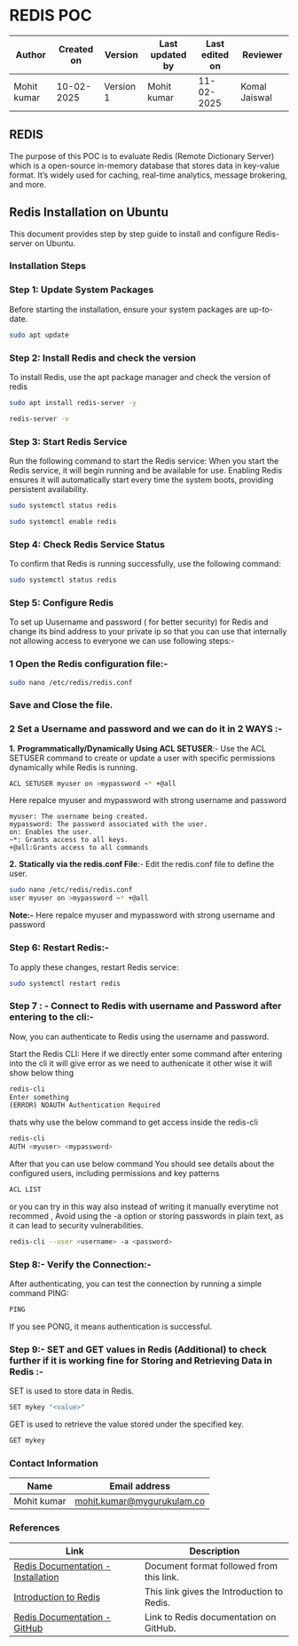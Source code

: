 
# **REDIS POC**

| **Author**            | **Created on** | **Version** | **Last updated by**       | **Last edited on** | **Reviewer**      |
|-----------------------|----------------|-------------|----------------------------|---------------------|-------------------|
| Mohit kumar     | 10-02-2025       | Version 1 | Mohit kumar       | 11-02-2025       | Komal Jaiswal  |

## **REDIS**

The purpose of this POC is to evaluate Redis (Remote Dictionary Server) which is a  open-source in-memory database that stores data in key-value format. It’s widely used for caching, real-time analytics, message brokering, and more.


## **Redis Installation on Ubuntu**

This document provides step by step guide to install and configure Redis-server on Ubuntu.


### **Installation Steps**

### **Step 1: Update System Packages**

Before starting the installation, ensure your system packages are up-to-date.

``` bash
sudo apt update
```
### **Step 2: Install Redis and check the version**

To install Redis, use the apt package manager and check the version of redis

``` bash
sudo apt install redis-server -y

redis-server -v
```

### **Step 3: Start Redis Service**
Run the following command to start the Redis service: When you start the Redis service, it will begin running and be available for use. Enabling Redis ensures it will automatically start every time the system boots, providing persistent availability.

``` bash
sudo systemctl status redis

sudo systemctl enable redis
```

### **Step 4: Check Redis Service Status**
To confirm that Redis is running successfully, use the following command:

``` bash
sudo systemctl status redis
```


### **Step 5: Configure Redis**
To set up Uusername and password ( for better security) for Redis and change its bind address to your private ip so that you can use that internally not allowing access to everyone we can use following steps:-
  
  ### 1 **Open the Redis configuration file:-**

``` bash
sudo nano /etc/redis/redis.conf
```
### **Save and Close the file.**

 ### 2 **Set a Username and password and we can do it in 2 WAYS :-** 

 **1.** **Programmatically/Dynamically Using ACL SETUSER**:- Use the ACL SETUSER command to create or update a user with specific permissions dynamically while Redis is running.

``` bash
ACL SETUSER myuser on >mypassword ~* +@all
```
Here repalce myuser and mypassword with strong username and password
```
myuser: The username being created.
mypassword: The password associated with the user.
on: Enables the user.
~*: Grants access to all keys.
+@all:Grants access to all commands

```
 **2.**  **Statically via the redis.conf File**:- Edit the redis.conf file to define the user.

``` bash
sudo nano /etc/redis/redis.conf
user myuser on >mypassword ~* +@all
```
**Note:-** Here repalce myuser and mypassword with strong username and password

### **Step 6: Restart Redis:-**
To apply these changes, restart Redis service:

``` bash
sudo systemctl restart redis
```

###  **Step 7 : - Connect to Redis with username and Password after entering to the  cli:-** 

Now, you can authenticate to Redis using the username and  password.

Start the Redis CLI: Here if we directly enter some command after entering  into the cli it will give error as we need to authenicate it other wise it will show below thing

``` bash
redis-cli
Enter something 
(ERROR) NOAUTH Authentication Required
```

thats why use the below command to get access inside the redis-cli


``` bash
redis-cli
AUTH <myuser> <mypassword>
```
After that you can use below command You should see details about the configured users, including permissions and key patterns
``` bash
ACL LIST
```

or you can try in this way also instead of writing it manually everytime not recommed , Avoid using the -a option or storing passwords in plain text, as it can lead to security vulnerabilities.

``` bash
redis-cli --user <username> -a <password>
```


### **Step 8:- Verify the Connection:-** 
After authenticating, you can test the connection by running a simple command PING:

``` bash
PING
```
If you see PONG, it means authentication is successful.



### **Step 9:- SET and GET values in Redis (Additional) to check further if it is working fine for Storing and Retrieving Data in Redis :-**
SET is used to store data in Redis.

``` bash
SET mykey "<value>"
```
GET is used to retrieve the value stored under the specified key.
``` bash
GET mykey
```

### Contact Information

| **Name** | **Email address**            |
|----------|-------------------------------|
| Mohit kumar   |  mohit.kumar@mygurukulam.co          |


### References

| Link                                                                                                           | Description                                               |
|---------------------------------------------------------------------------------------------------------------|-----------------------------------------------------------|
| [Redis Documentation - Installation](https://dev.to/iqquee/how-to-setup-redis-on-linux-4h06) | Document format followed from this link.                 |
| [Introduction to Redis](https://www.geeksforgeeks.org/introduction-to-redis-server/) | This link gives the Introduction to Redis. |
| [Redis Documentation - GitHub](https://github.com/snaatak-Zero-Downtime-Crew/Documentation/blob/main/OT%20MS%20Understanding/Database/Redis/Redis%20POC/README.md) | Link to Redis documentation on GitHub. 







